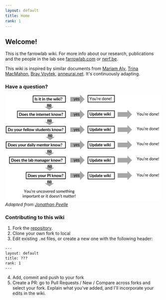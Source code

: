 ```yaml
---
layout: default
title: Home
rank: 1
---
```


## Welcome!
This is the farrowlab wiki. For more info about our research, publications and the people in the lab see [farrowlab.com](https://farrowlab.com) or [nerf.be](https://nerf.be).

This wiki is inspired by similar documents from [Mariam Aly](https://osf.io/mdh87/wiki/home/), [Trina MacMahon](https://d1uqjtzsuwlnsf.cloudfront.net/wp-content/uploads/sites/163/2016/11/McMahon_UW_Compact_Example.pdf), [Bray Voytek](https://voyteklab.com/philosophy), [anneurai.net](https://anneurai.net). It's continuously adapting.

### Have a question?
![Decision tree](https://github.com/farrowlab/farrowlab.github.io/blob/main/WikiWorkFlow.png)
_Adapted from [Jonathan Peelle](https://github.com/jpeelle/peellelab_manual/blob/master/figures/lab_decision_tree.pdf)_

### Contributing to this wiki
1. Fork the [repository](https://github.com/farrowlab/lab_wiki).
2. Clone your own fork to local
3. Edit existing `.md` files, or create a new one with the following header:
```
--- 
layout: default
title: ???
rank: 1
---
```
4. Add, commit and push to your fork
5. Create a PR: go to Pull Requests / New / Compare across forks and select your fork. Explain what you've added, and
 I'll incorporate your edits in the wiki.
